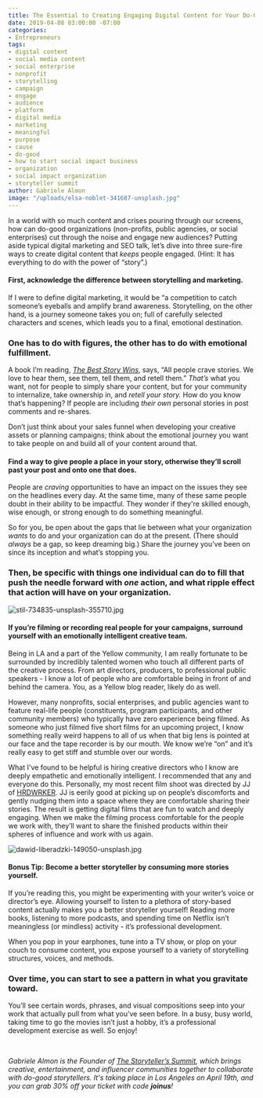 ```yaml
---
title: The Essential to Creating Engaging Digital Content for Your Do-Good Cause
date: 2019-04-08 03:00:00 -07:00
categories:
- Entrepreneurs
tags:
- digital content
- social media content
- social enterprise
- nonprofit
- storytelling
- campaign
- engage
- audience
- platform
- digital media
- marketing
- meaningful
- purpose
- cause
- do-good
- how to start social impact business
- organization
- social impact organization
- storyteller summit
author: Gabriele Almon
image: "/uploads/elsa-noblet-341687-unsplash.jpg"
---
```


In a world with so much content and crises pouring through our screens, how can do-good organizations (non-profits, public agencies, or social enterprises) cut through the noise and engage new audiences? Putting aside typical digital marketing and SEO talk, let’s dive into three sure-fire ways to create digital content that _keeps_ people engaged. (Hint: It has everything to do with the power of “story”.)

#### First, acknowledge the difference between storytelling and marketing.

If I were to define digital marketing, it would be “a competition to catch someone’s eyeballs and amplify brand awareness. Storytelling, on the other hand, is a journey someone takes you on; full of carefully selected characters and scenes, which leads you to a final, emotional destination. 

### One has to do with figures, the other has to do with emotional fulfillment.

A book I’m reading, _[The Best Story Wins](https://www.amazon.com/Best-Story-Wins-Hollywood-Storytelling/dp/1642790656)_, says, “All people crave stories. We love to hear them, see them, tell them, and retell them.” _That’s_ what you want, not for people to simply share your content, but for your community to internalize, take ownership in, and _retell your story._ How do you know that’s happening? If people are including _their own_ personal stories in post comments and re-shares.

Don’t just think about your sales funnel when developing your creative assets or planning campaigns; think about the emotional journey you want to take people on and build all of your content around that.

#### Find a way to give people a place in your story, otherwise they’ll scroll past your post and onto one that does.

People are _craving_ opportunities to have an impact on the issues they see on the headlines every day. At the same time, many of these same people doubt in their ability to be impactful. They wonder if they're skilled enough, wise enough, or strong enough to do something meaningful.

So for you, be open about the gaps that lie between what your organization _wants_ to do and your organization can do at the present. (There should _always_ be a gap, so keep dreaming big.) Share the journey you’ve been on since its inception and what’s stopping you. 

### Then, be specific with things one individual can do to fill that push the needle forward with _one_ action, and what ripple effect that action will have on your organization. 

![stil-734835-unsplash-355710.jpg](/uploads/stil-734835-unsplash-355710.jpg)

#### If you’re filming or recording real people for your campaigns, surround yourself with an emotionally intelligent creative team.

Being in LA and a part of the Yellow community, I am really fortunate to be surrounded by incredibly talented women who touch all different parts of the creative process. From art directors, producers, to professional public speakers - I know a lot of people who are comfortable being in front of and behind the camera. You, as a Yellow blog reader, likely do as well.

However, many nonprofits, social enterprises, and public agencies want to feature real-life people (constituents, program participants, and other community members) who typically have zero experience being filmed. As someone who just filmed five short films for an upcoming project, I know something really weird happens to all of us when that big lens is pointed at our face and the tape recorder is by our mouth. We know we’re “on” and it’s really easy to get stiff and stumble over our words.

What I've found to be helpful is hiring creative directors who I know are deeply empathetic and emotionally intelligent. I recommended that any and everyone do this. Personally, my most recent film shoot was directed by JJ of [HRDWRKER](https://www.hrdwrker.com/). JJ is eerily good at picking up on people’s discomforts and gently nudging them into a space where they are comfortable sharing their stories. The result is getting digital films that are fun to watch and deeply engaging. When we make the filming process comfortable for the people we work with, they’ll want to share the finished products within their spheres of influence and work with us again. 

![dawid-liberadzki-149050-unsplash.jpg](/uploads/dawid-liberadzki-149050-unsplash.jpg)

#### Bonus Tip: Become a better storyteller by consuming more stories yourself.

If you’re reading this, you might be experimenting with your writer’s voice or director’s eye. Allowing yourself to listen to a plethora of story-based content actually makes you a better storyteller yourself! Reading more books, listening to more podcasts, and spending time on Netflix isn’t meaningless (or mindless) activity - it’s professional development.

When you pop in your earphones, tune into a TV show, or plop on your couch to consume content, you expose yourself to a variety of storytelling structures, voices, and methods. 

### Over time, you can start to see a pattern in what you gravitate toward.

You’ll see certain words, phrases, and visual compositions seep into your work that actually pull from what you’ve seen before. In a busy, busy world, taking time to go the movies isn’t just a hobby, it’s a professional development exercise as well. So enjoy!

<br>

_Gabriele Almon is the Founder of [The Storyteller’s Summit](https://www.thestorytellersummit.com/), which brings creative, entertainment, and influencer communities together to collaborate with do-good storytellers. It's taking place in Los Angeles on April 19th, and you can grab 30% off your ticket with code **joinus**!_